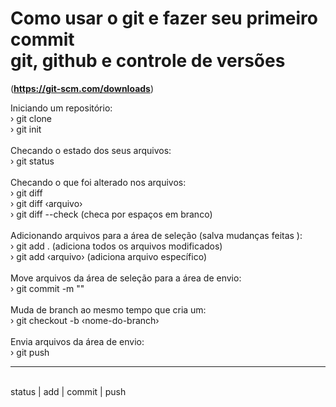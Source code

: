 # Como usar o git e fazer seu primeiro commit <br> git, github e controle de versões
(**https://git-scm.com/downloads**)
<br>

Iniciando um repositório:
<br>
› git clone
<br>
› git init
<br><br>
Checando o estado dos seus arquivos:
<br>
› git status
<br><br>
Checando o que foi alterado nos arquivos:
<br>
› git diff
<br>
› git diff ‹arquivo›
<br>
› git diff --check (checa por espaços em branco)
<br><br>
Adicionando arquivos para a área de seleção (salva mudanças feitas ):
<br>
› git add . (adiciona todos os arquivos modificados)
<br>
› git add ‹arquivo› (adiciona arquivo específico)
<br><br>
Move arquivos da área de seleção para a área de envio:
<br>
› git commit -m "<mensagem>"
<br><br>
Muda de branch ao mesmo tempo que cria um:
<br>
› git checkout -b ‹nome-do-branch›
<br><br>
Envia arquivos da área de envio:
<br>
› git push
<br><hr>
 <br> status | add | commit | push
